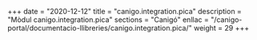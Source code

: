 +++
date        = "2020-12-12"
title       = "canigo.integration.pica"
description = "Mòdul canigo.integration.pica"
sections    = "Canigó"
enllac		= "/canigo-portal/documentacio-llibreries/canigo.integration.pica/"
weight		= 29
+++
